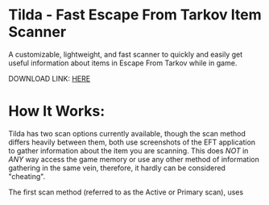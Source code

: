 # Tilda - Fast Escape From Tarkov Item Scanner
A customizable, lightweight, and fast scanner to quickly and easily get useful information about items in Escape From Tarkov while in game.

DOWNLOAD LINK: [HERE](https://doc-10-6c-docs.googleusercontent.com/docs/securesc/5r28vm3llvbmdsc007ch1gr3smukf7d1/dkf8v2qe35iigh27v63ev379vuqksf5d/1659219075000/07834183978761126848/07834183978761126848/1WDKTgqdyGE3plW73GJdRLkj-0PiIJurq?e=download&ax=AI9vYm5M04ZkgHI8NC5XNhplDyBqLpxtxcQzReyDmhD90GcuW5-1jBLGtIFgf2znR8O9zh8P8VbZ_8CQznxGADm-QDtVjSl0GNHXO2BtlSXSpE0mXwuxYkHUjiOiGz__aN7V-jpHFL67-wyBmS7NSENanKyxT5pCUYS8YFdfBgmf5npVhkwOdaKcBH8F-eCh8Y_-SzLIyA9tk66xU_65YaySsC5U0CGRivyxeynYRkIlhmaZ7feMPkPZBAKTxvSLUbfZI9yKDiEXXdPxH6odxSSxOFH7k9ygLH7v-ZMnRH8PcDW2_RFjPH0pzEhqv6yGbs__I2S1gIWLlyfX2dB6vqx4QFJ1nRTGyxTaGkWcIDdETBbLMa_BTO6UuZvtrvkx2DIGBcJ_KB2Jdm4srk2vXj5LjZCo9dN55bb5ZKinGDqgMDExs_Mdb7bkXP5S-HGpeSoeuvr7D49rcO3Kdn19ODmkoZ7d-WRPHY_e4EG1mIqezQiWVjHJ9tCeikHuzxgY4FIaNOzX0aSWt4QdjjJkpKKsi7BolGNambY4P5Mudc8hsV2j1RjZeL8Jer77FSTc6Htj4dHHX2LoipMYguXic71W9Mj2ElFRREDhaHakXqtOa5IQN-6hJq6mIoBZI3o3tcoKuJiVdS-wf9RFZeSOxFMDiMym6rE84PwMkgrF7H3wKGhLYVi2BgoO_kj5Q-4XN7md8bBWz8Q0cIedkIv-1ToYwNXBVOm3gQb_KiC0JCnF_WoyfE-mMAH71_Rm_Y8i-Wh_N443pfNiYHAOZ7VJVYITqGR32a8&uuid=388c819e-eab7-468d-995a-0946e0f1ce6f&authuser=0&nonce=m4bob03nkk3bk&user=07834183978761126848&hash=ettce6vnl736f0bom0fbnvlqmb651vps)

# How It Works:
Tilda has two scan options currently available, though the scan method differs heavily between them, both use screenshots of the EFT application to gather information about the item you are scanning. This does *NOT* in *ANY* way access the game memory or use any other method of information gathering in the same vein, therefore, it hardly can be considered "cheating".


The first scan method (referred to as the Active or Primary scan), uses 
